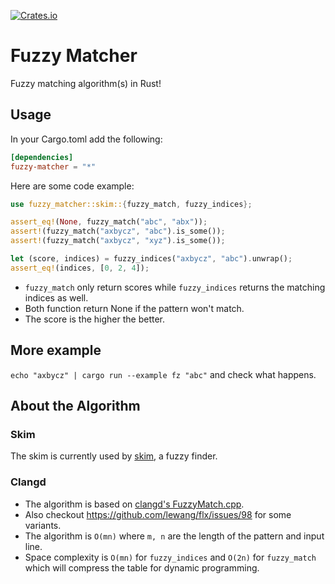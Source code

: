 [![Crates.io](https://img.shields.io/crates/v/fuzzy-matcher.svg)](https://crates.io/crates/fuzzy-matcher)

# Fuzzy Matcher

Fuzzy matching algorithm(s) in Rust!

## Usage

In your Cargo.toml add the following:

```toml
[dependencies]
fuzzy-matcher = "*"
```

Here are some code example:

```rust
use fuzzy_matcher::skim::{fuzzy_match, fuzzy_indices};

assert_eq!(None, fuzzy_match("abc", "abx"));
assert!(fuzzy_match("axbycz", "abc").is_some());
assert!(fuzzy_match("axbycz", "xyz").is_some());

let (score, indices) = fuzzy_indices("axbycz", "abc").unwrap();
assert_eq!(indices, [0, 2, 4]);
```

- `fuzzy_match` only return scores while `fuzzy_indices` returns the matching
    indices as well.
- Both function return None if the pattern won't match.
- The score is the higher the better.

## More example

`echo "axbycz" | cargo run --example fz "abc"` and check what happens.

## About the Algorithm

### Skim

The skim is currently used by [skim](https://github.com/lotabout/skim), a
fuzzy finder.

### Clangd

- The algorithm is based on [clangd's FuzzyMatch.cpp](https://github.com/MaskRay/ccls/blob/master/src/fuzzy_match.cc).
- Also checkout https://github.com/lewang/flx/issues/98 for some variants.
- The algorithm is `O(mn)` where `m, n` are the length of the pattern and
    input line.
- Space complexity is `O(mn)` for `fuzzy_indices` and `O(2n)` for
    `fuzzy_match` which will compress the table for dynamic programming.

